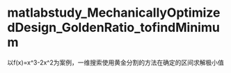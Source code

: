 # matlabstudy_MechanicallyOptimizedDesign_GoldenRatio_tofindMinimum
以f(x)=x^3-2x^2为案例，一维搜索使用黄金分割的方法在确定的区间求解极小值
